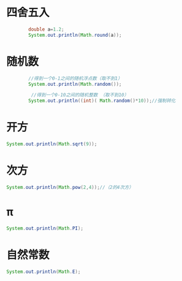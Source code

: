 # 四舍五入

```java
        double a=1.2;
        System.out.println(Math.round(a));
```

#  随机数

```java
        //得到一个0-1之间的随机浮点数（取不到1）
        System.out.println(Math.random());
```

```java
         //得到一个0-10之间的随机整数 （取不到10）
        System.out.println((int)( Math.random()*10));//强制转化
```

# 开方

```java
System.out.println(Math.sqrt(9));
```

# 次方

```java
System.out.println(Math.pow(2,4));//（2的4次方）
```

# π

```java
System.out.println(Math.PI);
```

# 自然常数

```java
System.out.println(Math.E);
```

